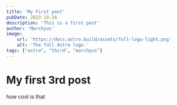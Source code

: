 ```yaml
---
title: 'My First post'
pubDate: 2023-10-26
description: 'This is a first post'
author: 'Marchyus'
image:
    url: 'https://docs.astro.build/assets/full-logo-light.png'
    alt: 'The full Astro logo.'
tags: ["astro", "third", "marchyus"]
---
```

# My first 3rd post

how cool is that